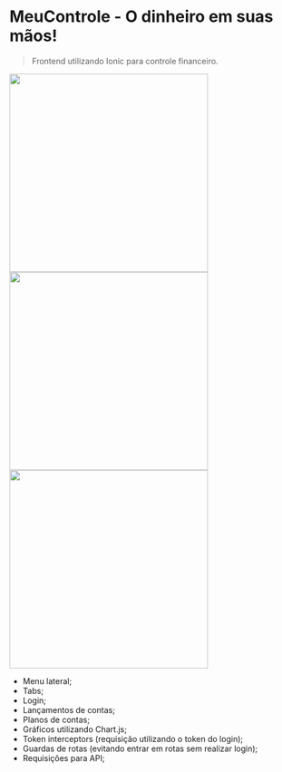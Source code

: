 # MeuControle - O dinheiro em suas mãos!
> Frontend utilizando Ionic para controle financeiro.

<p float="left">
  <img src="https://i.ibb.co/WvJnpvQ/Whats-App-Image-2021-05-15-at-12-15-19.jpg" width="350" />
  <img src="https://i.ibb.co/qNrxRbL/Whats-App-Image-2021-05-15-at-12-20-41.jpg" width="350" /> 
  <img src="https://i.ibb.co/rmZLzsK/Whats-App-Image-2021-05-15-at-12-17-08.jpg" width="350" />
</p>

- Menu lateral;
- Tabs;
- Login;
- Lançamentos de contas;
- Planos de contas;
- Gráficos utilizando Chart.js;
- Token interceptors (requisição utilizando o token do login);
- Guardas de rotas (evitando entrar em rotas sem realizar login);
- Requisições para API;
